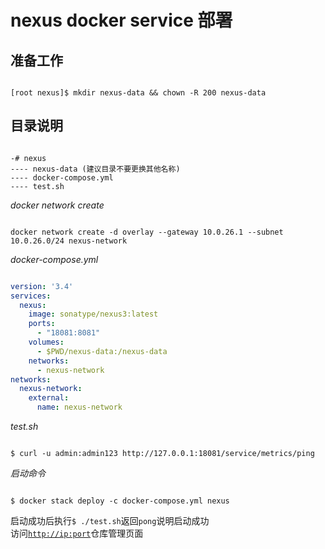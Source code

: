 # nexus docker service 部署

## 准备工作

```text

[root nexus]$ mkdir nexus-data && chown -R 200 nexus-data
```

## 目录说明

```text

-# nexus
---- nexus-data (建议目录不要更换其他名称)
---- docker-compose.yml
---- test.sh
```

_docker network create_

```text

docker network create -d overlay --gateway 10.0.26.1 --subnet 10.0.26.0/24 nexus-network
```

_docker-compose.yml_

```yml

version: '3.4'
services:
  nexus:
    image: sonatype/nexus3:latest
    ports:
      - "18081:8081"
    volumes: 
      - $PWD/nexus-data:/nexus-data
    networks:
      - nexus-network
networks:
  nexus-network:
    external: 
      name: nexus-network
```

_test.sh_

```text

$ curl -u admin:admin123 http://127.0.0.1:18081/service/metrics/ping
```

_启动命令_

```text

$ docker stack deploy -c docker-compose.yml nexus
```

启动成功后执行`$ ./test.sh`返回`pong`说明启动成功  
访问[`http://ip:port`](http://ip:port)仓库管理页面

